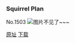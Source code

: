 ### Squirrel Plan
No.1503
![图片不见了~~~](https://imgs.xkcd.com/comics/squirrel_plan.png)

[原址](https://xkcd.com//1503) [下载](https://imgs.xkcd.com/comics/squirrel_plan.png)

